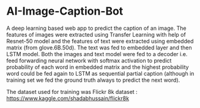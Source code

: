 # AI-Image-Caption-Bot
A deep learning based web app to predict the caption of an image. The features of images were extracted using Transfer Learning with help of Resnet-50 model and the features of text were extracted using embedded matrix (from glove.6B.50d). The text was fed to embedded layer and then LSTM model. Both the images and text model were fed to a decoder i.e. feed forwarding neural network with softmax activation to predict probability of each word in embedded matrix and the highest probability word could be fed again to LSTM as sequential partial caption (although in training set we fed the ground truth always to predict the next word). 

The dataset used for training was Flickr 8k dataset : https://www.kaggle.com/shadabhussain/flickr8k
